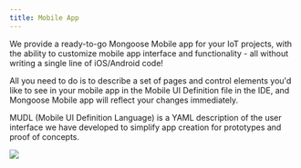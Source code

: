 ```yaml
---
title: Mobile App
---
```


We provide a ready-to-go Mongoose Mobile app for your IoT
projects, with the ability to customize mobile app interface
and functionality - all without writing a single line of
iOS/Android code!

All you need to do is to describe a set of pages and control
elements you'd like to see in your mobile app in the
Mobile UI Definition file in the IDE, and Mongoose Mobile app
will reflect your changes immediately.

MUDL (Mobile UI Definition Language) is a YAML description
of the user interface we have developed to simplify app creation
for prototypes and proof of concepts.

![](media/over_mobile.png)
